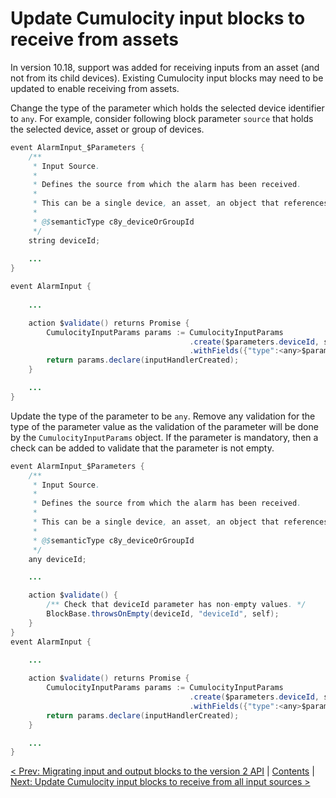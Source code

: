 # Update Cumulocity input blocks to receive from assets

In version 10.18, support was added for receiving inputs from an asset (and not from its child devices). Existing Cumulocity input blocks may need to be updated to enable receiving from assets.

Change the type of the parameter which holds the selected device identifier to `any`. For example, consider following block parameter `source` that holds the selected device, asset or group of devices.

```Java
event AlarmInput_$Parameters {
    /**
     * Input Source.
     *
     * Defines the source from which the alarm has been received.
     *
     * This can be a single device, an asset, an object that references or contains a group of devices, or all input sources.
     *
     * @$semanticType c8y_deviceOrGroupId
     */
    string deviceId;
    
    ...
}

event AlarmInput {
    
    ...

    action $validate() returns Promise {
        CumulocityInputParams params := CumulocityInputParams
                                        .create($parameters.deviceId, self, Alarm.getName())
                                        .withFields({"type":<any>$parameters.alarmType});
        return params.declare(inputHandlerCreated);
    }

    ...
}
```

Update the type of the parameter to be `any`. Remove any validation for the type of the parameter value as the validation of the parameter will be done by the `CumulocityInputParams` object. If the parameter is mandatory, then a check can be added to validate that the parameter is not empty.

```Java
event AlarmInput_$Parameters {
    /**
     * Input Source.
     *
     * Defines the source from which the alarm has been received.
     *
     * This can be a single device, an asset, an object that references or contains a group of devices, or all input sources.
     *
     * @$semanticType c8y_deviceOrGroupId
     */
    any deviceId;

    ...

    action $validate() {
        /** Check that deviceId parameter has non-empty values. */
        BlockBase.throwsOnEmpty(deviceId, "deviceId", self);
    }
}
event AlarmInput {
    
    ...

    action $validate() returns Promise {
        CumulocityInputParams params := CumulocityInputParams
                                        .create($parameters.deviceId, self, Alarm.getName())
                                        .withFields({"type":<any>$parameters.alarmType});
        return params.declare(inputHandlerCreated);
    }

    ...
}
```

[< Prev: Migrating input and output blocks to the version 2 API](150-MigrateInputOutputBlocks.md) | [Contents](000-contents.md) | [Next: Update Cumulocity input blocks to receive from all input sources >](152-MigrateInputBlocksForAllInputs.md) 
